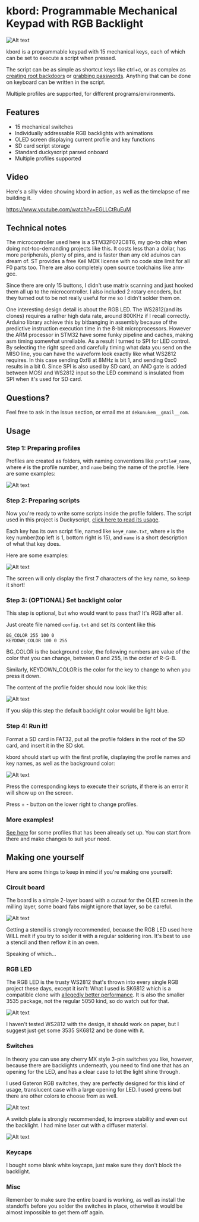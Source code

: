 # kbord: Programmable Mechanical Keypad with RGB Backlight

![Alt text](pics/title.jpg)

kbord is a programmable keypad with 15 mechanical keys, each of which can be set to execute a script when pressed.

The script can be as simple as shortcut keys like ctrl+c, or as complex as [creating root backdoors](https://github.com/hak5darren/USB-Rubber-Ducky/wiki/Payload---OSX-Root-Backdoor) or [grabbing passwords](https://github.com/hak5darren/USB-Rubber-Ducky/wiki/Payload---download-mimikatz%2C-grab-passwords-and-email-them-via-gmail). Anything that can be done on keyboard can be written in the script.

Multiple profiles are supported, for different programs/environments.

## Features

* 15 mechanical switches
* Individually addressable RGB backlights with animations
* OLED screen displaying current profile and key functions
* SD card script storage
* Standard duckyscript parsed onboard
* Multiple profiles supported

## Video

Here's a silly video showing kbord in action, as well as the timelapse of me building it.

https://www.youtube.com/watch?v=EGLLCtRuEuM

## Technical notes

The microcontroller used here is a STM32F072C8T6, my go-to chip when doing not-too-demanding projects like this. It costs less than a dollar, has more peripherals, plenty of pins, and is faster than any old aduinos can dream of. ST provides a free Keil MDK license with no code size limit for all F0 parts too. There are also completely open source toolchains like arm-gcc.

Since there are only 15 buttons, I didn't use matrix scanning and just hooked them all up to the microcontroller. I also included 2 rotary encoders, but they turned out to be not really useful for me so I didn't solder them on.

One interesting design detail is about the RGB LED. The WS2812(and its clones) requires a rather high data rate, around 800KHz if I recall correctly. Arduino library achieve this by bitbanging in assembly because of the predictive instruction execution time in the 8-bit microprocessors. However the ARM processor in STM32 have some funky pipeline and caches, making asm timing somewhat unreliable. As a result I turned to SPI for LED control. By selecting the right speed and carefully timing what data you send on the MISO line, you can have the waveform look exactly like what WS2812 requires. In this case sending 0xf8 at 8MHz is bit 1, and sending 0xc0 results in a bit 0. Since SPI is also used by SD card, an AND gate is added between MOSI and WS2812 input so the LED command is insulated from SPI when it's used for SD card.

## Questions?

Feel free to ask in the issue section, or email me at `dekunukem__gmail__com`.

## Usage

### Step 1: Preparing profiles

Profiles are created as folders, with naming conventions like `profile#_name`, where `#` is the profile number, and `name` being the name of the profile. Here are some examples:

![Alt text](pics/profile_examples.png)

### Step 2: Preparing scripts

Now you're ready to write some scripts inside the profile folders. The script used in this project is Duckyscript, [click here to read its usage](https://github.com/hak5darren/USB-Rubber-Ducky/wiki/Duckyscript).

Each key has its own script file, named like `key#_name.txt`, where `#` is the key number(top left is 1, bottom right is 15), and `name` is a short description of what that key does. 

Here are some examples:

![Alt text](pics/key_scripts.png)

The screen will only display the first 7 characters of the key name, so keep it short!

### Step 3: (OPTIONAL) Set backlight color

This step is optional, but who would want to pass that? It's RGB after all.

Just create file named `config.txt` and set its content like this 
```
BG_COLOR 255 100 0
KEYDOWN_COLOR 100 0 255
```
BG_COLOR is the background color, the following numbers are value of the color that you can change, between 0 and 255, in the order of R-G-B.

Similarly, KEYDOWN_COLOR is the color for the key to change to when you press it down.

The content of the profile folder should now look like this:

![Alt text](pics/config.png)

If you skip this step the default backlight color would be light blue.

### Step 4: Run it!

Format a SD card in FAT32, put all the profile folders in the root of the SD card, and insert it in the SD slot.

kbord should start up with the first profile, displaying the profile names and key names, as well as the background color:

![Alt text](pics/firefox_example.JPG)

Press the corresponding keys to execute their scripts, if there is an error it will show up on the screen.

Press + - button on the lower right to change profiles.

### More examples!

[See here](sample_SD_card) for some profiles that has been already set up. You can start from there and make changes to suit your need.

## Making one yourself

Here are some things to keep in mind if you're making one yourself:

### Circuit board

The board is a simple 2-layer board with a cutout for the OLED screen in the milling layer, some board fabs might ignore that layer, so be careful.

![Alt text](pics/pcb.jpg)

Getting a stencil is strongly recommended, because the RGB LED used here WILL melt if you try to solder it with a regular soldering iron. It's best to use a stencil and then reflow it in an oven.

Speaking of which...

### RGB LED

The RGB LED is the trusty WS2812 that's thrown into every single RGB project these days, except it isn't: What I used is SK6812 which is a compatible clone with [allegedly better performance](https://hackaday.com/2017/01/25/ws2812b-led-clones-work-better-than-originals/). It is also the smaller 3535 package, not the regular 5050 kind, so do watch out for that.

![Alt text](pics/led.jpg)

I haven't tested WS2812 with the design, it should work on paper, but I suggest just get some 3535 SK6812 and be done with it.

### Switches

In theory you can use any cherry MX style 3-pin switches you like, however, because there are backlights underneath, you need to find one that has an opening for the LED, and has a clear case to let the light shine through.

I used Gateron RGB switches, they are perfectly designed for this kind of usage, translucent case with a large opening for LED. I used greens but there are other colors to choose from as well.

![Alt text](pics/gateron.jpg)

A switch plate is strongly recommended, to improve stability and even out the backlight. I had mine laser cut with a diffuser material.

![Alt text](pics/plate.jpg)

### Keycaps

I bought some blank white keycaps, just make sure they don't block the backlight.

### Misc

Remember to make sure the entire board is working, as well as install the standoffs before you solder the switches in place, otherwise it would be almost impossible to get them off again.

